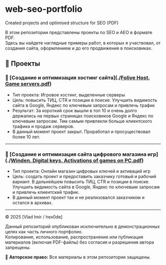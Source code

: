 # web-seo-portfolio
Created projects and optimised structure for SEO (PDF)

В этом репозитории представлены проекты по SEO и AEO в формате PDF.  
Здесь вы найдете наглядные примеры работ, в которых я участвовал, от создания сайта, оформлением и до его продвижения в поисковиках.

## 📁 Проекты

### 🔹 [Создание и оптимизация хостинг сайта](./[Folive Host. Game servers.pdf](https://github.com/hex0de/web-seo-portfolio/blob/main/Folive%20Host.%20Game%20servers.pdf))
- Тип проекта: Игровое хостинг, выделенные серверы
- Цель: повысить ТИЦ, CTR и позиции в поиске. Улучшить видимость сайта в Google, Яндекс по ключевым запросам и привлечь трафик
- Результат: За короткий срок вышли в топ 10 и очень долго держались на первых страницах поисковиков Google и Яндекс по ключевым запросам. Тем самым привлекли больше клиентского трафика и продаж серверов.
- В данный момент проект закрыт. Проработал и просуществовал более 10 лет.

---

### 🔹 [Создание и оптимизация сайта цифрового магазина игр](./[Winden. Digital keys. Activations of games on PC.pdf](https://github.com/hex0de/web-seo-portfolio/blob/main/Winden.%20Digital%20keys.%20Activations%20of%20games%20on%20PC.pdf))
- Тип проекта: Онлайн магазин цифровых ключей и активаций игр
- Цель: создать проект и предоставить заказчику готовый и рабочий вариант. В дальнейшем повысить ТИЦ, CTR и позиции в поиске. Улучшить видимость сайта в Google, Яндекс по ключевым запросам и привлечь клиентский трафик.
- В данный момент проект так и не реализовался заказчиком и остался в архивах.

---

© 2025 [Vlad Imir / hex0de]

Данный репозиторий опубликован исключительно в демонстрационных целях как часть личного портфолио.  
Копирование, использование, распространение или публикация материалов (включая PDF-файлы) без согласия и разрешения автора запрещены.

📌 **Авторское право:** Все материалы в этом репозитории защищены.

